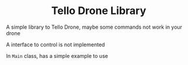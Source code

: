 <h1 align="center">Tello Drone Library</h1>

<p>A simple library to Tello Drone, maybe some commands not work in your drone</p>

<p>A interface to control is not implemented</p>

<p>In <code>Main</code> class, has a simple example to use</p>
